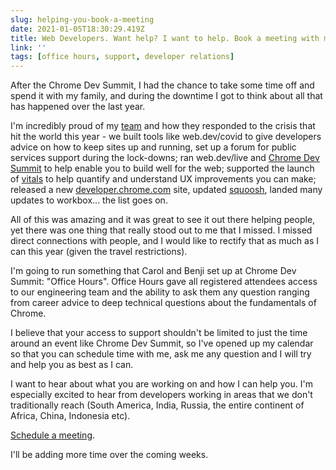 ```yaml
---
slug: helping-you-book-a-meeting
date: 2021-01-05T18:30:29.419Z
title: Web Developers. Want help? I want to help. Book a meeting with me.
link: ''
tags: [office hours, support, developer relations]
---
```


After the Chrome Dev Summit, I had the chance to take some time off and spend it with my family, and during the downtime I got to think about all that has happened over the last year.

I'm incredibly proud of my [team](https://twitter.com/ChromiumDev) and how they responded to the crisis that hit the world this year - we built tools like web.dev/covid to give developers advice on how to keep sites up and running, set up a forum for public services support during the lock-downs; ran web.dev/live and [Chrome Dev Summit](https://developer.chrome.com/devsummit/) to help enable you to build well for the web; supported the launch of [vitals](https://web.dev/vitals/) to help quantify and understand UX improvements you can make; released a new [developer.chrome.com](https://developer.chrome.com/) site, updated [squoosh](https://squoosh.app/), landed many updates to workbox... the list goes on.

All of this was amazing and it was great to see it out there helping people, yet there was one thing that really stood out to me that I missed. I missed direct connections with people, and I would like to rectify that as much as I can this year (given the travel restrictions).

I'm going to run something that Carol and Benji set up at Chrome Dev Summit: "Office Hours". Office Hours gave all registered attendees access to our engineering team and the ability to ask them any question ranging from career advice to deep technical questions about the fundamentals of Chrome.

I believe that your access to support shouldn't be limited to just the time around an event like Chrome Dev Summit, so I've opened up my calendar so that you can schedule time with me, ask me any question and I will try and help you as best as I can.

I want to hear about what you are working on and how I can help you. I'm especially excited to hear from developers working in areas that we don't traditionally reach (South America, India, Russia, the entire continent of Africa, China, Indonesia etc).

[Schedule a meeting](https://getchrome.withgoogle.com/schedule/paulkinlan?ln=en).

I'll be adding more time over the coming weeks.

